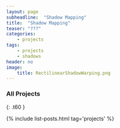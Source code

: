 ```yaml
---
layout: page
subheadline:  "Shadow Mapping"
title:  "Shadow Mapping"
teaser: "???"
categories:
    - projects
tags:
    - projects
    - shadows
header: no
image:
    title: RectilinearShadowWarping.png
---
```


### All Projects
{: .t60 }

{% include list-posts.html tag='projects' %}